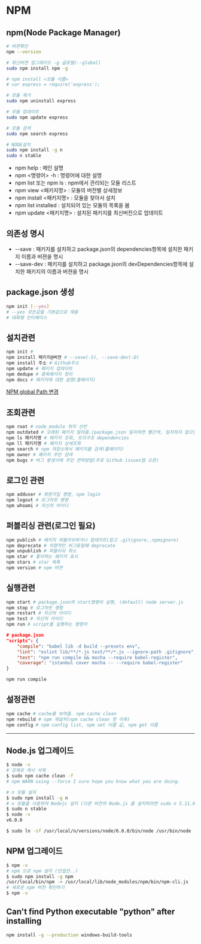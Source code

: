 # NPM

## npm(Node Package Manager)

```bash
# 버젼확인
npm --version

# 최신버젼 업그레이드 -g 글로벌(--global)
sudo npm install npm -g

# npm install <모듈 이름>
# var express = require('express');

# 모듈 제거
sudo npm uninstall express

# 모듈 업데이트
sudo npm update express

# 모듈 검색
sudo npm search express

# NODE설치
sudo npm install -g n
sudo n stable
```

- npm help : 메인 설명
- npm <명령어> -h : 명령어에 대한 설명
- npm list 또는 npm ls : npm에서 관리되는 모듈 리스트
- npm view <패키지명> : 모듈의 버전별 상세정보
- npm install <패키지명> : 모듈을 찾아서 설치
- npm list installed : 설치되어 있는 모듈의 목록을 봄
- npm update <패키지명> : 설치된 패키지를 최신버전으로 업데이트

## 의존성 명시

- --save : 패키지를 설치하고 package.json의 dependencies항목에 설치한 패키지 이름과 버젼을 명시
- --save-dev : 패키지를 설치하고 package.json의 devDependencies항목에 설치한 패키지의 이름과 버젼을 명시

## package.json 생성

```bash
npm init [--yes]
# --yes 모든값을 기본값으로 채움
# 대화형 인터페이스
```

## 설치관련

```bash
npm init #
npm install 패키지@버젼 # --save(-S), --save-dev(-D)
npm install 주소 # Github주소
npm update # 패키지 업데이트
npm dedupe # 중복패키지 정리
npm docs # 패키지에 대한 설명(홈페이지)
```

[NPM global Path 변경](https://stackoverflow.com/questions/19874582/change-default-global-installation-directory-for-node-js-modules-in-windows)

## 조회관련

```bash
npm root # node_module 위치 선언
npm outdated # 오래된 패키지 알려줌.(package.json 일치하면 빨간색, 일치하지 않으면 녹새)
npm ls 패키지명 # 패키지 조회, 트리구조 dependencies
npm ll 패키지명 # 패키지 상세조회
npm search # npm 저장소에서 패키지를 검색(홈페이지)
npm owner # 패키지 주인 검색
npm bugs # 버그 발생시에 주인 연락방법(주로 Github issues탭 오픈)
```

## 로그인 관련

```bash
npm adduser # 회원가입 명령, npm login
npm logout # 로그아웃 명령
npm whoami # 자신의 아이디
```

## 퍼블리싱 관련(로그인 필요)

```bash
npm publish # 패키지 퍼블리쉬하거나 업데이트(참고 .gitignore,.npmignore)
npm deprecate # 치명적인 버그등일때 deprecate
npm unpublish # 퍼블리쉬 취소
npm star # 좋아하는 패키지 표시
npm stars # star 목록
npm version # npm 버젼
```

## 실행관련

```bash
npm start # package.json의 start명령어 실행, (default) node server.js
npm stop # 로그아웃 명령
npm restart # 자신의 아이디
npm test # 자신의 아이디
npm run # script를 실행하는 명령어
```

```json
# package.json
"scripts": {
    "compile": "babel lib -d build --presets env",
    "lint": "eslint lib/**/*.js test/**/*.js --ignore-path .gitignore",
    "test": "npm run compile && mocha --require babel-register",
    "coverage": "istanbul cover mocha -- --require babel-register"
}
```

```bash
npm run compile
```

## 설정관련

```bash
npm cache # cache를 보여줌. npm cache clean
npm rebuild # npm 재설치(npm cache clean 한 이후)
npm config # npm config list, npm set 이름 값, npm get 이름
```

--------------------------------------------------------

## Node.js 업그레이드

```bash
$ node -v
# 강제로 캐시 삭제
$ sudo npm cache clean -f
# npm WARN using --force I sure hope you know what you are doing.

# n 모듈 설치
$ sudo npm install -g n
# n 모듈을 사용하여 Nodejs 설치 (다른 버전의 Node.js 를 설치하려면 sudo n 5.11.0 이런식으로 명령어를 입력하면 됩니다)
$ sudo n stable
$ node -v
v6.0.0

$ sudo ln -sf /usr/local/n/versions/node/6.0.0/bin/node /usr/bin/node
```

## NPM 업그레이드

```bash
$ npm -v
# npm 으로 npm 설치 (인셉션..)
$ sudo npm install -g npm
/usr/local/bin/npm -> /usr/local/lib/node_modules/npm/bin/npm-cli.js
# 새로운 npm 버전 확인하기
$ npm -v
```

## Can't find Python executable "python" after installing

```bash
npm install -g --production windows-build-tools
```